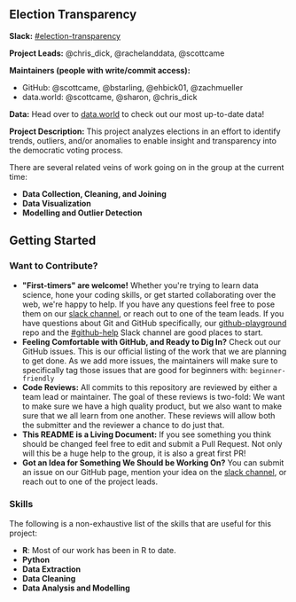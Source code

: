 ## Election Transparency

**Slack:** [#election-transparency](https://datafordemocracy.slack.com/messages/election-transparency)

**Project Leads:** @chris_dick, @rachelanddata, @scottcame

**Maintainers (people with write/commit access):**
* GitHub: @scottcame, @bstarling, @ehbick01, @zachmueller
* data.world: @scottcame, @sharon, @chris_dick

**Data:** Head over to [data.world](https://data.world/data4democracy/election-transparency) to check out our most up-to-date data!

**Project Description:** This project analyzes elections in an effort to identify trends, outliers, and/or anomalies to enable insight and transparency into the democratic voting process. 

There are several related veins of work going on in the group at the current time:
* **Data Collection, Cleaning, and Joining**
* **Data Visualization**
* **Modelling and Outlier Detection**

## Getting Started

### Want to Contribute?
* **"First-timers" are welcome!** Whether you're trying to learn data science, hone your coding skills, or get started collaborating over the web, we're happy to help. If you have any questions feel free to pose them on our [slack channel](https://datafordemocracy.slack.com/messages/election-transparency), or reach out to one of the team leads. If you have questions about Git and GitHub specifically, our [github-playground](https://github.com/Data4Democracy/github-playground) repo and the [#github-help](https://datafordemocracy.slack.com/messages/github-help) Slack channel are good places to start.
* **Feeling Comfortable with GitHub, and Ready to Dig In?** Check out our GitHub issues. This is our official listing of the work that we are planning to get done. As we add more issues, the maintainers will make sure to specifically tag those issues that are good for beginners with: `beginner-friendly`
* **Code Reviews:** All commits to this repository are reviewed by either a team lead or maintainer. The goal of these reviews is two-fold: We want to make sure we have a high quality product, but we also want to make sure that we all learn from one another. These reviews will allow both the submitter and the reviewer a chance to do just that.
* **This README is a Living Document:** If you see something you think should be changed feel free to edit and submit a Pull Request. Not only will this be a huge help to the group, it is also a great first PR!
* **Got an Idea for Something We Should be Working On?** You can submit an issue on our GitHub page, mention your idea on the [slack channel](https://datafordemocracy.slack.com/messages/election-transparency), or reach out to one of the project leads.

### Skills
The following is a non-exhaustive list of the skills that are useful for this project:
* **R**: Most of our work has been in R to date.
* **Python**
* **Data Extraction**
* **Data Cleaning**
* **Data Analysis and Modelling**
